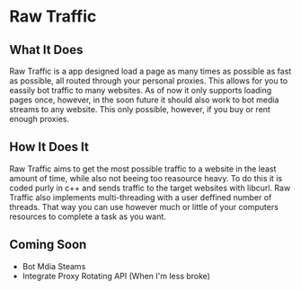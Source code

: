 # Raw Traffic


## What It Does
Raw Traffic is a app designed load a page as many times as possible as fast as possible, all routed through your personal proxies. This allows for you to eassily bot traffic to many websites. As of now it only supports loading pages once, however, in the soon future it should also work to bot media streams to any website. This only possible, however, if you buy or rent enough proxies.

## How It Does It
Raw Traffic aims to get the most possible traffic to a website in the least amount of time, while also not beeing too reasource heavy. To do this it is coded purly in c++ and sends traffic to the target websites with libcurl. Raw Traffic also implements multi-threading with a user deffined number of threads. That way you can use however much or little of your computers resources to complete a task as you want.

## Coming Soon
 - Bot Mdia Steams
 - Integrate Proxy Rotating API (When I'm less broke)
